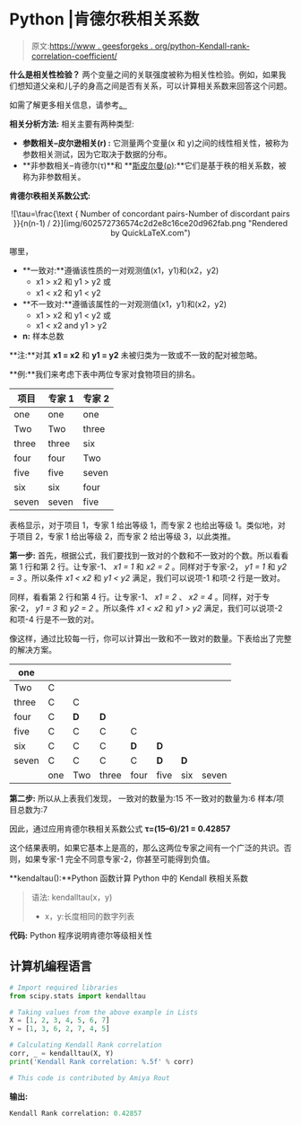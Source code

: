 # Python |肯德尔秩相关系数

> 原文:[https://www . geesforgeks . org/python-Kendall-rank-correlation-coefficient/](https://www.geeksforgeeks.org/python-kendall-rank-correlation-coefficient/)

**什么是相关性检验？**
两个变量之间的关联强度被称为相关性检验。例如，如果我们想知道父亲和儿子的身高之间是否有关系，可以计算相关系数来回答这个问题。

如需了解更多相关信息，请参考[。](https://www.geeksforgeeks.org/mathematics-covariance-and-correlation/)

**相关分析方法:**
相关主要有两种类型:

*   **参数相关–皮尔逊相关(r) :** 它测量两个变量(x 和 y)之间的线性相关性，被称为参数相关测试，因为它取决于数据的分布。
*   **非参数相关–肯德尔(τ)**和 **[斯皮尔曼(ρ)](https://www.geeksforgeeks.org/program-spearmans-rank-correlation/):**它们是基于秩的相关系数，被称为非参数相关。

**肯德尔秩相关系数公式:**

<center>![\tau=\frac{\text { Number of concordant pairs-Number of discordant pairs }}{n(n-1) / 2}](img/602572736574c2d2e8c16ce20d962fab.png "Rendered by QuickLaTeX.com")</center>

哪里，

*   **一致对:**遵循该性质的一对观测值(x1，y1)和(x2，y2)
    *   x1 > x2 和 y1 > y2 或
    *   x1 < x2 和 y1 < y2
*   **不一致对:**遵循该属性的一对观测值(x1，y1)和(x2，y2)
    *   x1 > x2 和 y1 < y2 或
    *   x1 < x2 and y1 > y2
*   **n:** 样本总数

**注:**对其 **x1 = x2** 和 **y1 = y2** 未被归类为一致或不一致的配对被忽略。

**例:**我们来考虑下表中两位专家对食物项目的排名。

| 项目 | 专家 1 | 专家 2 |
| --- | --- | --- |
| one | one | one |
| Two | Two | three |
| three | three | six |
| four | four | Two |
| five | five | seven |
| six | six | four |
| seven | seven | five |

表格显示，对于项目 1，专家 1 给出等级 1，而专家 2 也给出等级 1。类似地，对于项目 2，专家 1 给出等级 2，而专家 2 给出等级 3，以此类推。

**第一步:**
首先，根据公式，我们要找到一致对的个数和不一致对的个数。所以看看第 1 行和第 2 行。让专家-1、 *x1 = 1* 和 *x2 = 2* 。同样对于专家-2， *y1 = 1* 和 *y2 = 3* 。所以条件 *x1 < x2* 和 *y1 < y2* 满足，我们可以说项-1 和项-2 行是一致对。

同样，看看第 2 行和第 4 行。让专家-1、 *x1 = 2* 、 *x2 = 4* 。同样，对于专家-2， *y1 = 3* 和 *y2 = 2* 。所以条件 *x1 < x2* 和 *y1 > y2* 满足，我们可以说项-2 和项-4 行是不一致的对。

像这样，通过比较每一行，你可以计算出一致和不一致对的数量。下表给出了完整的解决方案。

| one |  |  |  |  |  |  |  |
| --- | --- | --- | --- | --- | --- | --- | --- |
| Two | C |  |  |  |  |  |  |
| three | C | C |  |  |  |  |  |
| four | C | **D** | **D** |  |  |  |  |
| five | C | C | C | C |  |  |  |
| six | C | C | C | **D** | **D** |  |  |
| seven | C | C | C | C | **D** | **D** |  |
|  | one | Two | three | four | five | six | seven |

**第二步:**
所以从上表我们发现，
一致对的数量为:15
不一致对的数量为:6
样本/项目总数为:7

因此，通过应用肯德尔秩相关系数公式
 **τ=(15–6)/21 = 0.42857**

这个结果表明，如果它基本上是高的，那么这两位专家之间有一个广泛的共识。否则，如果专家-1 完全不同意专家-2，你甚至可能得到负值。

**kendaltau():**Python 函数计算 Python 中的 Kendall 秩相关系数

> 语法:
> kendalltau(x，y)
> 
> *   x，y:长度相同的数字列表

**代码:** Python 程序说明肯德尔等级相关性

## 计算机编程语言

```py
# Import required libraries
from scipy.stats import kendalltau

# Taking values from the above example in Lists
X = [1, 2, 3, 4, 5, 6, 7]
Y = [1, 3, 6, 2, 7, 4, 5]

# Calculating Kendall Rank correlation
corr, _ = kendalltau(X, Y)
print('Kendall Rank correlation: %.5f' % corr)

# This code is contributed by Amiya Rout
```

**输出:**

```py
Kendall Rank correlation: 0.42857
```